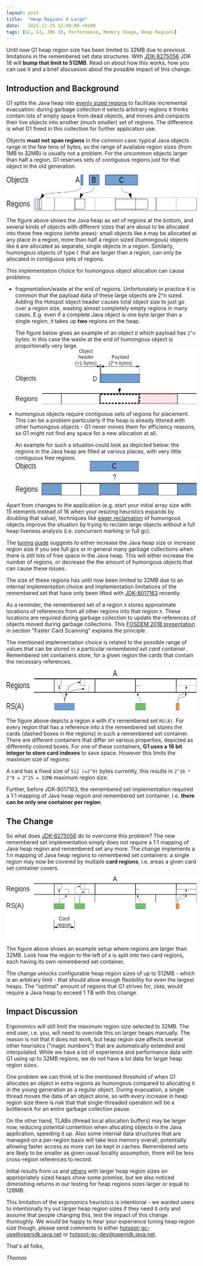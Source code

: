```yaml
---
layout: post
title:  "Heap Regions X-Large"
date:   2021-11-15 12:00:00 +0200
tags: [GC, G1, JDK 18, Performance, Memory Usage, Heap Regions]
---
```


Until now G1 heap region size has been limited to 32MB due to previous limitations in the remembered set data structures. With [JDK-8275056](https://bugs.openjdk.java.net/browse/JDK-8275056) JDK 18 will **bump that limit to 512MB**. Read on about how this works, how you can use it and a brief discussion about the possible impact of this change.

## Introduction and Background ##

G1 splits the Java heap into [evenly sized regions](https://docs.oracle.com/en/java/javase/17/gctuning/garbage-first-g1-garbage-collector1.html#GUID-15921907-B297-43A4-8C48-DC88035BC7CF) to facilitate incremental evacuation: during garbage collection it selects arbitrary regions it thinks contain lots of empty space from dead objects, and moves and compacts their live objects into another (much smaller) set of regions. The difference is what G1 freed in this collection for further application use.

Objects **must not span regions** in the common case: typical Java objects range in the few tens of bytes, so the range of available region sizes (from 1MB to 32MB) is usually not a problem. For the uncommon objects larger than half a region, G1 reserves sets of contiguous regions just for that object in the old generation.

![Allocation destination based on region size](/assets/20211115-xlarge-regions-allocation.png)

The figure above shows the Java heap as set of regions at the bottom, and several kinds of objects with different sizes that are about to be allocated into these free regions (white areas): small objects like `A` may be allocated at any place in a region, more than half a region sized (humongous) objects like `B` are allocated as separate, single objects in a region. Similarly, humongous objects of type `C` that are larger than a region, can only be allocated in contiguous sets of regions.

This implementation choice for humongous object allocation can cause problems:
  * fragmentation/waste at the end of regions. Unfortunately in practice it is common that the payload data of these large objects are 2^n sized. Adding the Hotspot object header causes total object size to just go over a region size, wasting almost completely empty regions in many cases. E.g. even if a complete Java object is one byte larger than a single region, it takes up **two** regions on the heap.
  
    The figure below gives an example of an object `D` which payload has `2^n` bytes: in this case the waste at the end of humongous object is proportionally very large.
  ![Problem with header of 2^n aligned objects](/assets/20211115-xlarge-regions-headerproblem.png)
  
  * humongous objects require contiguous sets of regions for placement. This can be a problem particularly if the heap is already littered with other humongous objects - G1 never moves them for efficiency reasons, so G1 might not find any space for a new allocation at all.

     An example for such a situation could look as depicted below: the regions in the Java heap are filled at various places, with very little contiguous free regions.
  ![Problem with region fragmentation](/assets/20211115-xlarge-regions-outerfragmentation.png)

Apart from changes to the application (e.g. start your initial array size with 15 elements instead of 16 when your resizing heuristics expands by doubling that value), techniques like [eager reclamation](https://bugs.openjdk.java.net/browse/JDK-8048179) of humongous objects improve the situation by trying to reclaim large objects without a full heap liveness analysis (i.e. concurrent marking or full gc).

The [tuning guide](https://docs.oracle.com/en/java/javase/17/gctuning/garbage-first-garbage-collector-tuning.html#GUID-2428DA90-B93D-48E6-B336-A849ADF1C552) suggests to either increase the Java heap size or increase region size if you see full gcs or in general many garbage collections when there is still lots of free space in the Java heap. This will either increase the number of regions, or decrease the the amount of humongous objects that can cause these issues.

The size of these regions has until now been limited to 32MB due to an internal implementation choice and implementation limitations of the remembered set that have only been lifted with [JDK-8017163](https://bugs.openjdk.java.net/browse/JDK-8017163) recently.

As a reminder, the remembered set of a region `X` stores approximate locations of references from all other regions into that region `X`. These locations are required during garbage collection to update the references of objects moved during garbage collections. This [FOSDEM 2018 presentation](https://archive.fosdem.org/2018/schedule/event/g1/) in section "Faster Card Scanning" explains the principle.

The mentioned implementation choice is related to the possible range of values that can be stored in a particular *remembered set card container*. Remembered set containers store, for a given region the cards that contain the necessary references.

![Remembered Set Containers](/assets/20211115-xlarge-regions-containers.png)

The figure above depicts a region `A` with it's remembered set `RS(A)`. For every region that has a reference into `A` the remembered set stores the cards (dashed boxes in the regions) in such a remembered set container. There are different containers that differ on various properties, depicted as differently colored boxes. For one of these containers, **G1 uses a 16 bit integer to store card indexes** to save space. However this limits the maximum size of regions:

A card has a fixed size of `512 (=2^9)` bytes currently, this results in `2^16 * 2^9 = 2^25 = 32MB` maximum region size.

Further, before JDK-8017163, the remembered set implementation required a 1:1 mapping of Java heap region and remembered set container. I.e. **there can be only one container per region**.

## The Change ##

So what does [JDK-8275056](https://bugs.openjdk.java.net/browse/JDK-8275056) do to overcome this problem? The new remembered set implementation simply does not require a 1:1 mapping of Java heap region and remembered set any more. The change implements a 1:n mapping of Java heap regions to remembered set containers: a single region may now be covered by multiple **card regions**, i.e. areas a given card set container covers.

![Card regions](/assets/20211115-xlarge-regions-cardregion.png)

The figure above shows an example setup where regions are larger than 32MB. Look how the region to the left of `A` is split into two card regions, each having its own remembered set container.

The change unlocks configurable heap region sizes of up to 512MB - which is an arbitrary limit - that should allow enough flexibility for even the largest heaps. The "optimal" amount of regions that G1 strives for, `2048`, would require a Java heap to exceed 1 TB with this change.

## Impact Discussion ##

Ergonomics will still limit the maximum region size selected to 32MB. The end user, i.e. you, will need to override this on larger heaps manually. The reason is not that it does not work, but heap region size affects several other heuristics ("magic numbers") that are automatically extended and interpolated. While we have a lot of experience and performance data with G1 using up to 32MB regions, we do not have a lot data for larger heap region sizes.

One problem we can think of is the mentioned threshold of when G1 allocates an object in extra regions as humongous compared to allocating it in the young generation as a regular object. During evacuation, a single thread moves the data of an object alone, so with every increase in heap region size there is risk that that single-threaded operation will be a bottleneck for an entire garbage collection pause.

On the other hand, TLABs (thread local allocation buffers) may be larger now, reducing potential contention when allocating objects in the Java application, speeding it up.
Also some internal data structures that are managed on a per-region basis will take less memory overall, potentially allowing faster access as more can be kept in caches.
Remembered sets are likely to be smaller as given usual locality assumption, there will be less cross-region references to record.

Initial results from us and [others](https://bugs.openjdk.java.net/browse/JDK-8272773) with larger heap region sizes on appropriately sized heaps show some promise, but we also noticed diminishing returns in our testing for heap regions sizes larger or equal to 128MB.

This limitation of the ergonomics heuristics is intentional - we wanted users to intentionally try out larger heap region sizes if they need it only and assume that people changing this, test the impact of this change thoroughly. We would be happy to hear your experience tuning heap region size though, please send comments to either [hotspot-gc-use@openjdk.java.net](mailto:hotspot-gc-use@openjdk.java.net) or [hotspot-gc-dev@openjdk.java.net](mailto:hotspot-gc-dev@openjdk.java.net).


That's all folks,

*Thomas*


